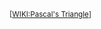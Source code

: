 <sub>\[[WIKI:Pascal's Triangle](https://en.wikipedia.org/w/index.php?title=Pascal%27s_triangle&oldid=1150902427)\]</sub>